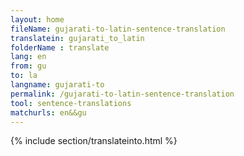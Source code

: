 ```yaml
---
layout: home
fileName: gujarati-to-latin-sentence-translation
translatein: gujarati_to_latin
folderName : translate
lang: en
from: gu
to: la
langname: gujarati-to
permalink: /gujarati-to-latin-sentence-translation
tool: sentence-translations
matchurls: en&&gu
---
```

{% include section/translateinto.html %}

